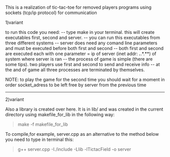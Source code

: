 This is a realization of tic-tac-toe for removed players
programs using sockets (tcp/ip protocol) for communication

1)variant

to run this code you need:
-- type make in your terminal. this will create executables first, second and server.
-- you can run this executables from three different systems
-- server does need any comand line parameters and must be executed before both first and second
-- both first and second are executed each with one parameter = ip of server (inet addr: ***.***.*.**) of system where server is ran
-- the process of game is simple (there are some tips). two players use first and second to send and receive info
-- at the and of game all three processes are terminated by themselves.

NOTE: to play the game for the second time you should wait for a moment in order socket_adress to be left free by server from the previous time

____________________________________________________________________
2)variant

Also a library is created over here. It is in lib/ and was created in the current directory using makefile_for_lib in the following way:
> make -f makefile_for_lib

To compile,for example, server.cpp as an alternative to the method below you need to type in terminal this:
> g++ server.cpp -I./include -Llib -lTictacField -o server
